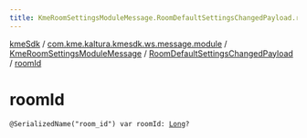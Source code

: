 ```yaml
---
title: KmeRoomSettingsModuleMessage.RoomDefaultSettingsChangedPayload.roomId - kmeSdk
---
```


[kmeSdk](../../../index.html) / [com.kme.kaltura.kmesdk.ws.message.module](../../index.html) / [KmeRoomSettingsModuleMessage](../index.html) / [RoomDefaultSettingsChangedPayload](index.html) / [roomId](./room-id.html)

# roomId

`@SerializedName("room_id") var roomId: `[`Long`](https://kotlinlang.org/api/latest/jvm/stdlib/kotlin/-long/index.html)`?`